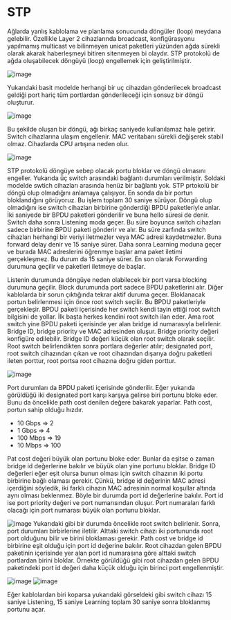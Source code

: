 # STP 

Ağlarda yanlış kablolama ve planlama sonucunda döngüler (loop) meydana gelebilir. Özellikle Layer 2 cihazlarında broadcast, konfigürasyonu yapılmamış multicast ve bilinmeyen unicat paketleri yüzünden ağda sürekli olarak akarak haberleşmeyi bitiren sitenmeyen bi olaydır. STP protokolü de ağda oluşabilecek döngüyü (loop) engellemek için geliştirilmiştir. 

![image](https://user-images.githubusercontent.com/70758694/183071088-f65a3bbf-c1f6-4ab0-908f-e423805e46be.png)

Yukarıdaki basit modelde herhangi bir uç cihazdan gönderilecek broadcast geldiği port hariç tüm portlardan gönderileceği için sonsuz bir döngü oluşturur. 

![image](https://user-images.githubusercontent.com/70758694/183072018-35468699-fabb-43cf-bae8-dba820b79725.png)

Bu şekilde oluşan bir döngü, ağı birkaç saniyede kullanılamaz hale getirir. Switch cihazlarına ulaşım engellenir. MAC veritabanı sürekli değişerek stabil olmaz. Cihazlarda CPU artışına neden olur. 

![image](https://user-images.githubusercontent.com/70758694/183081738-6a0bd10f-1620-4ebd-8f3e-892f0a8516e8.png)

STP protokolü döngüye sebep olacak portu bloklar ve döngü olmasını engeller. Yukarıda üç switch arasındaki bağlantı durumları verilmiştir. Soldaki modelde swtich cihazları arasında henüz bir bağlantı yok. STP prtokolü bir döngü olup olmadığını anlamaya çalışıyor. En sonda da bir portun bloklandığını görüyoruz. Bu işlem toplam 30 saniye sürüyor. Döngü olup olmadığını ise switch cihazları birbirine gönderdiği BPDU paketleriyle anlar. İki saniyede bir BPDU paketleri gönderilir ve buna hello süresi de denir. Switch daha sonra Listening moda geçer. Bu süre boyunca switch cihazları sadece birbirine BPDU paketi gönderir ve alır. Bu süre zarfında switch cihazları herhangi bir veriyi iletmezler veya MAC adresi kaydetmezler. Buna forward delay denir ve 15 saniye sürer. Daha sonra Learning moduna geçer ve burada MAC adreslerini öğrenmye başlar ama paket iletimi gerçekleşmez. Bu durum da 15 saniye sürer. En son olarak Forwarding durumuna geçilir ve paketleri iletmeye de başlar. 

Listenin durumunda döngüye neden olabilecek bir port varsa blocking durumuna geçilir. Block durumunda port sadece BPDU paketlerini alır. Diğer kablolarda bir sorun çıktığında tekrar aktif duruma geçer. Bloklanacak portun belirlenmesi için önce root switch seçilir. Bu BPDU paketleriyle gerçekleşir. BPDU paketi içerisinde her switch kendi tayin ettiği root switch bilgisini de yollar. İlk başta herkes kendini root switch ilan eder. Ama root switch yine BPDU paketi içerisinde yer alan bridge id numarasıyla belirlenir. Bridge ID, bridge priority ve MAC adresinden oluşur. Bridge priority değeri konfigüre edilebilir. Bridge ID değeri küçük olan root switch olarak seçilir. Root switch belirlendikten sonra portlara değerler atılır; designated port, root switch cihazından çıkan ve root cihazından dışarıya doğru paketleri ileten porttur, root portsa root cihazına doğru giden porttur. 

![image](https://user-images.githubusercontent.com/70758694/183092483-0f7b7c4c-ab56-42fa-8b44-c6d394dea670.png)

Port durumları da BPDU paketi içerisinde gönderilir. Eğer yukarıda görüldüğü iki designated port karşı karşıya gelirse biri portunu bloke eder. Bunu da öncelikle path cost denilen değere bakarak yaparlar. Path cost, portun sahip olduğu hızdır.

- 10 Gbps => 2
- 1 Gbps => 4
- 100 Mbps => 19
- 10 Mbps => 100

Pat cost değeri büyük olan portunu bloke eder. Bunlar da eşitse o zaman bridge id değerlerine bakılır ve büyük olan yine portunu bloklar. Bridge ID değerleri eğer eşit olursa bunun olması için switch cihazının iki portu birbirine bağlı olaması gerekir. Çünkü, bridge id değerinin MAC adresi içerdiğini söyledik, iki farklı cihazın MAC adresinin normal koşullar altında aynı olması beklenmez. Böyle bir durumda port id değerlerine bakılır. Port id ise port priority değeri ve port numarısından oluşur. Port numaraları farklı olacağı için port numarası büyük olan portunu bloklar.

![image](https://user-images.githubusercontent.com/70758694/183099658-d939de69-ce60-44d5-8eb0-70c877e5a106.png) Yukarıdaki gibi bir durumda öncelikle root switch belirlenir. Sonra, port durumları birbirlerine iletilir. Alttaki switch cihazı iki portununda root port olduğunu bilir ve birini bloklaması gerekir. Path cost ve bridge id birbirine eşit olduğu için port id değerine bakılır. Root cihazdan gelen BPDU paketinin içerisinde yer alan port id numarasına göre alttaki switch portlardan birini bloklar. Örnekte görüldüğü gibi root cihazdan gelen BPDU paketindeki port id değeri daha küçük olduğu için birinci port engellenmiştir. 

![image](https://user-images.githubusercontent.com/70758694/183101594-3c2f403e-2f6e-43f8-8e80-1567cedf49dc.png) ![image](https://user-images.githubusercontent.com/70758694/183101614-0cf19ff2-3e79-4d1b-b05a-dfabc442c517.png)

Eğer kablolardan biri koparsa yukarıdaki görseldeki gibi switch cihazı 15 saniye Listening, 15 saniye Learning toplam 30 saniye sonra bloklanmış portunu açar. 


